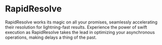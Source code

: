 # RapidResolve
RapidResolve works its magic on all your promises, seamlessly accelerating their resolution for lightning-fast results. Experience the power of swift execution as RapidResolve takes the lead in optimizing your asynchronous operations, making delays a thing of the past.
